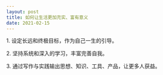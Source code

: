 ```yaml
---
layout: post
title: 如何让生活更加充实、富有意义
date: 2021-02-15
---
```


1\. 设定长远和终极目标，作为自己一生的引导。

2\. 坚持系统和深入的学习，丰富完善自我。

3\. 通过写作与实践输出思想、知识、工具、产品，让更多人获益。
